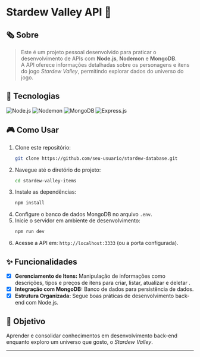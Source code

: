 # Stardew Valley API 🌾

## 🗞 **Sobre**  
> Este é um projeto pessoal desenvolvido para praticar o desenvolvimento de APIs com **Node.js**, **Nodemon** e **MongoDB**.  
A API oferece informações detalhadas sobre os personagens e itens do jogo *Stardew Valley*, permitindo explorar dados do universo do jogo.  

## 🚀 Tecnologias
<div> <img src="https://img.shields.io/badge/Node.js-339933?style=for-the-badge&logo=node.js&logoColor=white" alt="Node.js"> <img src="https://img.shields.io/badge/Nodemon-76D04B?style=for-the-badge&logo=nodemon&logoColor=white" alt="Nodemon"> <img src="https://img.shields.io/badge/MongoDB-47A248?style=for-the-badge&logo=mongodb&logoColor=white" alt="MongoDB"> <img src="https://img.shields.io/badge/Express.js-000000?style=for-the-badge&logo=express&logoColor=white" alt="Express.js"> </div>

## 🎮 **Como Usar**  
1. Clone este repositório:  
   ```bash
   git clone https://github.com/seu-usuario/stardew-database.git
   ```
2. Navegue até o diretório do projeto:  
   ```bash
   cd stardew-valley-items
   ```
3. Instale as dependências:  
   ```bash
   npm install
   ```
4. Configure o banco de dados MongoDB no arquivo `.env`.  
5. Inicie o servidor em ambiente de desenvolvimento:  
   ```bash
   npm run dev
   ```
6. Acesse a API em: `http://localhost:3333` (ou a porta configurada).  

## ✨ **Funcionalidades**  
- [x] **Gerenciamento de Itens:** Manipulação de informações como descrições, tipos e preços de itens para criar, listar, atualizar e deletar .  
- [x] **Integração com MongoDB:** Banco de dados para persistência de dados.  
- [x] **Estrutura Organizada:** Segue boas práticas de desenvolvimento back-end com Node.js.  

## 🌟 **Objetivo**  
Aprender e consolidar conhecimentos em desenvolvimento back-end enquanto exploro um universo que gosto, o *Stardew Valley*.  

---
